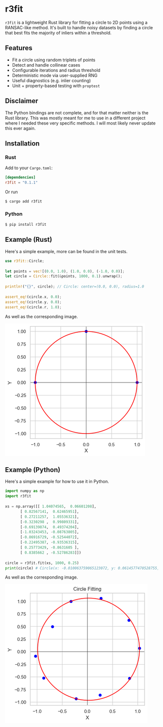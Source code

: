 # r3fit

`r3fit` is a lightweight Rust library for fitting a circle to 2D points using a RANSAC-like method. It's built to handle noisy datasets by finding a circle that best fits the majority of inliers within a threshold.

## Features

- Fit a circle using random triplets of points
- Detect and handle collinear cases
- Configurable iterations and radius threshold
- Deterministic mode via user-supplied RNG
- Useful diagnostics (e.g. inlier counting)
- Unit + property-based testing with `proptest`

## Disclaimer

The Python bindings are not complete, and for that matter neither is the Rust library. This was mostly meant for me to use in a different project where I needed these very specific methods. I will most likely never update this ever again.

## Installation

### Rust

Add to your `Cargo.toml`:

```toml
[dependencies]
r3fit = "0.1.1"
```

Or run

```bash
$ cargo add r3fit
```

### Python

```bash
$ pip install r3fit
```

## Example (Rust)

Here's a simple example, more can be found in the unit tests.

```rust
use r3fit::Circle;

let points = vec![(0.0, 1.0), (1.0, 0.0), (-1.0, 0.0)];
let circle = Circle::fit(&points, 1000, 0.1).unwrap();

println!("{}", circle); // Circle: center=(0.0, 0.0), radius=1.0

assert_eq!(circle.x, 0.0);
assert_eq!(circle.y, 0.0);
assert_eq!(circle.r, 1.0);
```

As well as the corresponding image.

![Rust Fit](./assets/rust-fit.png)

## Example (Python)

Here's a simple example for how to use it in Python.

```py
import numpy as np
import r3fit

xs = np.array([[ 1.04074565,  0.06601208],
       [ 0.82567141,  0.62465951],
       [ 0.27211257,  1.05536321],
       [-0.3230298 ,  0.99809331],
       [-0.69139874,  0.49374204],
       [-1.03243453, -0.08763805],
       [-0.86916729, -0.52544072],
       [-0.22495387, -0.93536315],
       [ 0.25773429, -0.8631605 ],
       [ 0.8385662 , -0.52786283]])

circle = r3fit.fit(xs, 1000, 0.25)
print(circle) # Circle(x: -0.010063759065123072, y: 0.0614577470528755, r: 1.033185147957909)
```

As well as the corresponding image.

![Python Fit](./assets/python-fit.png)